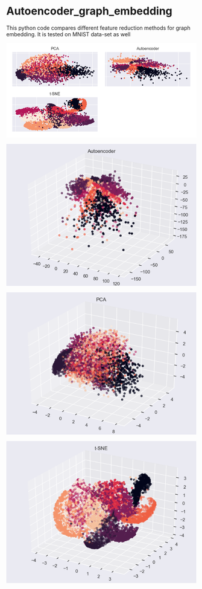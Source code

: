 # Autoencoder_graph_embedding
This python code compares different feature reduction methods for graph embedding. It is tested on MNIST data-set as well

![Auto Encoder, PCA, t-SNE comparison (2D)](https://github.com/mousavikahaki/Autoencoder_graph_embedding/blob/master/imgs/AE_PCA_tSNE_2D.png)


![Auto Encoder (3D)](https://github.com/mousavikahaki/Autoencoder_graph_embedding/blob/master/imgs/AE_3D.png)

![PCA (3D)](https://github.com/mousavikahaki/Autoencoder_graph_embedding/blob/master/imgs/PCA_3D.png)

![t-SNE (3D)](https://github.com/mousavikahaki/Autoencoder_graph_embedding/blob/master/imgs/t_SNE_3D.png)
